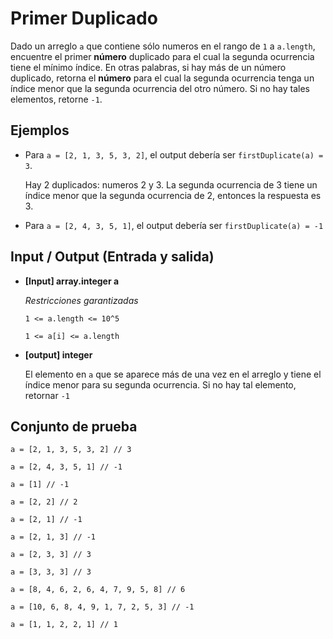 # Primer Duplicado

Dado un arreglo `a` que contiene sólo numeros en el rango de `1` a `a.length`, encuentre el primer **número** duplicado para el cual la segunda ocurrencia tiene el mínimo índice. En otras palabras, si hay más de un número duplicado, retorna el **número** para el cual la segunda ocurrencia tenga un índice menor que la segunda ocurrencia del otro número. Si no hay tales elementos, retorne `-1`.

## Ejemplos

- Para `a = [2, 1, 3, 5, 3, 2]`, el output debería ser `firstDuplicate(a) = 3`.

  Hay 2 duplicados: numeros 2 y 3. La segunda ocurrencia de 3 tiene un índice menor que la segunda ocurrencia de 2, entonces la respuesta es 3.


- Para `a = [2, 4, 3, 5, 1]`, el output debería ser `firstDuplicate(a) = -1`


## Input / Output (Entrada y salida)

- **[Input] array.integer a**

  *Restricciones garantizadas*
  
  `1 <= a.length <= 10^5`

  `1 <= a[i] <= a.length`

- **[output] integer**

  El elemento en `a` que se aparece más de una vez en el arreglo y tiene el índice menor para su segunda ocurrencia. Si no hay tal elemento, retornar `-1`

## Conjunto de prueba

`a = [2, 1, 3, 5, 3, 2] // 3`

`a = [2, 4, 3, 5, 1] // -1`

`a = [1] // -1`

`a = [2, 2] // 2`

`a = [2, 1] // -1`

`a = [2, 1, 3] // -1`

`a = [2, 3, 3] // 3`

`a = [3, 3, 3] // 3`

`a = [8, 4, 6, 2, 6, 4, 7, 9, 5, 8] // 6`

`a = [10, 6, 8, 4, 9, 1, 7, 2, 5, 3] // -1`

`a = [1, 1, 2, 2, 1] // 1`